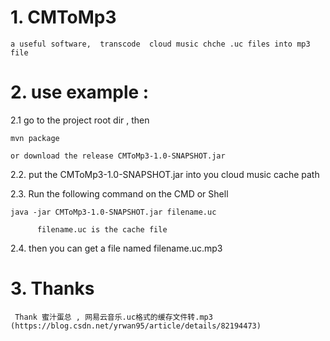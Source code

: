 # 1. CMToMp3

    a useful software,  transcode  cloud music chche .uc files into mp3 file


# 2. use example :

2.1  go to the project root dir , then 


` mvn package ` 

    or download the release CMToMp3-1.0-SNAPSHOT.jar 		
    

2.2. put the   CMToMp3-1.0-SNAPSHOT.jar into you cloud music cache path
   

2.3. Run the following command on the CMD or Shell 

 `java -jar CMToMp3-1.0-SNAPSHOT.jar filename.uc `

          filename.uc is the cache file 

 
 2.4.  then you can get a file named filename.uc.mp3 
   
 
 # 3. Thanks 

     Thank 蜜汁蛋总 , 网易云音乐.uc格式的缓存文件转.mp3  (https://blog.csdn.net/yrwan95/article/details/82194473)
  
 
